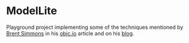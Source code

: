 ModelLite
=========

Playground project implementing some of the techniques mentioned by [Brent Simmons](https://twitter.com/brentsimmons) in his [objc.io](http://www.objc.io/issue-4/SQLite-instead-of-core-data.html) article and on his [blog](http://inessential.com/2014/03/05/starting_over).
